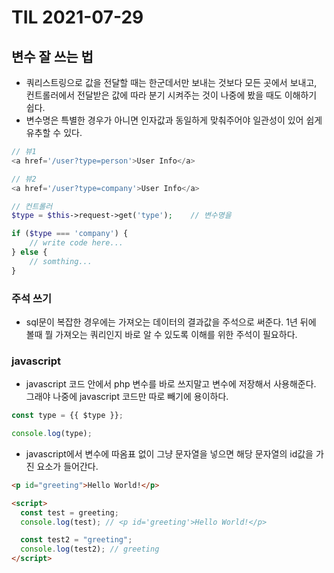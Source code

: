 # TIL 2021-07-29

## 변수 잘 쓰는 법

- 쿼리스트링으로 값을 전달할 때는 한군데서만 보내는 것보다 모든 곳에서 보내고, 컨트롤러에서 전달받은 값에 따라 분기 시켜주는 것이 나중에 봤을 때도 이해하기 쉽다.
- 변수명은 특별한 경우가 아니면 인자값과 동일하게 맞춰주어야 일관성이 있어 쉽게 유추할 수 있다.

```php
// 뷰1
<a href='/user?type=person'>User Info</a>

// 뷰2
<a href='/user?type=company'>User Info</a>

// 컨트롤러
$type = $this->request->get('type');    // 변수명을

if ($type === 'company') {
    // write code here...
} else {
    // somthing...
}
```

### 주석 쓰기

- sql문이 복잡한 경우에는 가져오는 데이터의 결과값을 주석으로 써준다. 1년 뒤에 볼때 뭘 가져오는 쿼리인지 바로 알 수 있도록 이해를 위한 주석이 필요하다.

### javascript

- javascript 코드 안에서 php 변수를 바로 쓰지말고 변수에 저장해서 사용해준다. 그래야 나중에 javascript 코드만 따로 빼기에 용이하다.

```js
const type = {{ $type }};

console.log(type);
```

- javascript에서 변수에 따옴표 없이 그냥 문자열을 넣으면 해당 문자열의 id값을 가진 요소가 들어간다.

```html
<p id="greeting">Hello World!</p>

<script>
  const test = greeting;
  console.log(test); // <p id='greeting'>Hello World!</p>

  const test2 = "greeting";
  console.log(test2); // greeting
</script>
```
